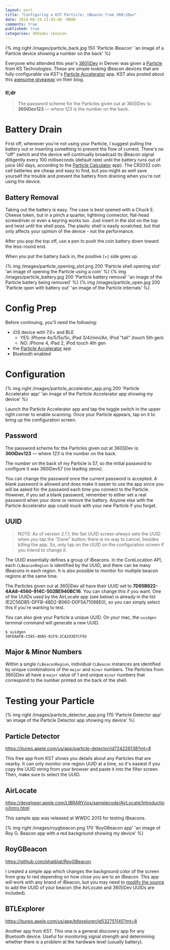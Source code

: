 ```yaml
---
layout: post
title: "Configuring a KST Particle: iBeacon from 360|iDev"
date: 2014-08-29 21:43:46 -0600
comments: true
published: true
categories: 360idev ibeacon
---
```


{% img right /images/particle_back.jpg 150 'Particle iBeacon' 'an image of a Particle device showing a number on the back' %}

Everyone who attended this year's [360|iDev](http://360idev.com) in Denver was given a [Particle](https://kstechnologies.com/particle/) from KS Technologies. These are simple looking iBeacon devices that are fully configurable via KST's [Particle Accelerator](https://itunes.apple.com/us/app/particle-accelerator/id727105504?mt=8) app. KST also posted about this [awesome giveaway](https://kstechnologies.com/free-360idev-ibeacon/) on their blog.

### tl;dr

> The password scheme for the Particles given out at 360|iDev is: **360iDev123** — where _123_ is the number on the back.

<!-- more -->

# Battery Drain

First off, whenever you're not using your Particle, I suggest pulling the battery out or inserting something to prevent the flow of current. There's no "off" switch and the device will continually broadcast its iBeacon signal dilligently every 100 milliseconds (default rate) until the battery runs out of juice (40 days, according to the [Particle Calculator](https://itunes.apple.com/us/app/particle-calculator/id909745776?mt=8) app). The CR2032 coin cell batteries are cheap and easy to find, but you might as well save yourself the trouble and prevent the battery from draining when you're not using the device.

## Battery Removal

Taking out the battery is easy. The case is best opened with a Chuck E. Cheese token, but in a pinch a quarter, lightning connector, flat-head screwdriver or even a keyring works too. Just insert in the slot on the top and twist until the shell pops. The plastic shell is easily scratched, but that only affects your opinion of the device - not the performance.

After you pop the top off, use a pen to push the coin battery down toward the less-round end.

When you put the battery back in, the positive (+) side goes up.

{% img /images/particle_opening_slot.png 200 'Particle shell opening slot' 'an image of opening the Particle using a coin' %}
{% img /images/particle_battery.jpg 200 'Particle battery removal' 'an image of the Particle battery being removed' %}
{% img /images/particle_open.jpg 200 'Particle open with battery out' 'an image of the Particle internals' %}

# Config Prep

Before continuing, you'll need the following:

* iOS device with 7.0+ and BLE
  * YES: iPhone 4s/5/5s/5c, iPad 3/4/mini/Air, iPod "tall" (touch 5th gen)
  * NO: iPhone 4, iPad 2, iPod touch 4th gen
* the [Particle Accelerator](https://itunes.apple.com/us/app/particle-accelerator/id727105504?mt=8) app
* Bluetooth enabled

# Configuration

{% img right /images/particle_accelerator_app.png 200 'Particle Accelerator app' 'an image of the Particle Accelerator app showing my device' %}

Launch the Particle Accelerator app and tap the toggle switch in the upper right corner to enable scanning. Once your Particle appears, tap on it to bring up the configuration screen.

## Password

The password scheme for the Particles given out at 360|iDev is: **360iDev123** — where _123_ is the number on the back.

The number on the back of my Particle is 57, so the initial password to configure it was 360iDev57 (no leading zeros).

You can change the password once the current password is accepted. A blank password is allowed and does make it easier to use the app since you will be asked for the password each time you connect to the Particle. However, if you set a blank password, remember to either set a real password when your done or remove the battery. Anyone else with the Particle Accelerator app could muck with your new Particle if you forget.

## UUID

> NOTE: As of version 2.1.1, the Set UUID screen _always_ sets the UUID when you tap the "Done" button; there is no way to cancel, besides killing the app. So, only tap on the UUID on the configuration screen if you intend to change it.

The UUID essentially defines a group of iBeacons. In the CoreLocation API, each `CLBeaconRegion` is identified by the UUID, and there can be many iBeacons in each region. It is also possible to monitor for multiple beacon regions at the same time.

The Particles given out at 360|iDev all have their UUID set to **7D65B622-4AA8-4560-914C-502BE940BC16**. You can change this if you want. One of the UUIDs used by the AirLocate app (see below) is already in the list (E2C56DB5-DFFB-48D2-B060-D0F5A71096E0), so you can simply select this if you're wanting to test.

You can also give your Particle a unique UUID. On your mac, the `uuidgen` terminal command will generate a new UUID.

```
$ uuidgen                                                                                            
30FDAAFB-C585-4DA5-81F9-2CA293EFCF93
```

## Major & Minor Numbers

Within a single `CLBeaconRegion`, individual `CLBeacon` instances are identified by unique combinations of the `major` and `minor` numbers. The Particles from 360|iDev all have a `major` value of 1 and unique `minor` numbers that correspond to the number printed on the back of the shell.

# Testing your Particle

{% img right /images/particle_detector_app.png 170 'Particle Detector app' 'an image of the Particle Detector app showing my device' %}

## Particle Detector

https://itunes.apple.com/us/app/particle-detector/id724226138?mt=8

This free app from KST shows you details about any Particles that are nearby. It can only monitor one region UUID at a time, so it's easiest if you copy the UUID string from your browser and paste it into the filter screen. Then, make sure to select the UUID.

## AirLocate

https://developer.apple.com/LIBRARY/ios/samplecode/AirLocate/Introduction/Intro.html

This sample app was released at WWDC 2013 for testing iBeacons.

{% img right /images/roygbeacon.png 170 'RoyGBeacon app' 'an image of Roy G. Beacon app with a red background showing my device' %}

## RoyGBeacon

https://github.com/phatblat/RoyGBeacon

I created a simple app which changes the background color of the screen from gray to red depending on how close you are to an iBeacon. This app will work with any brand of iBeacon, but you may need to [modify the source](https://github.com/phatblat/RoyGBeacon/blob/master/RoyGBeacon/RGBMainViewController.m#L41) to add the UUID of your beacon (the AirLocate and 360|iDev UUIDs are included).

## BTLExplorer

https://itunes.apple.com/us/app/btlexplorer/id532751145?mt=8

Another app from KST. This one is a general discovery app for any Bluetooth device. Useful for monitoring signal strength and determining whether there is a problem at the hardware level (usually battery).
